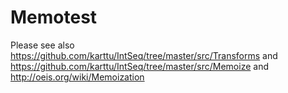 # Memotest
Please see also https://github.com/karttu/IntSeq/tree/master/src/Transforms and https://github.com/karttu/IntSeq/tree/master/src/Memoize and http://oeis.org/wiki/Memoization
